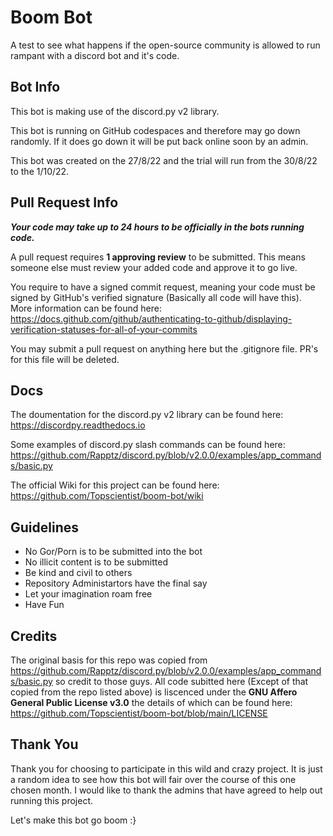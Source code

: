 # Boom Bot
A test to see what happens if the open-source community is allowed to run rampant with a discord bot and it's code.

## Bot Info
This bot is making use of the discord.py v2 library.

This bot is running on GitHub codespaces and therefore may go down randomly. If it does go down it will be put back online soon by an admin.

This bot was created on the 27/8/22 and the trial will run from the 30/8/22 to the 1/10/22.

## Pull Request Info
_**Your code may take up to 24 hours to be officially in the bots running code.**_

A pull request requires **1 approving review** to be submitted. This means someone else must review your added code and approve it to go live.

You require to have a signed commit request, meaning your code must be signed by GitHub's verified signature (Basically all code will have this). More information can be found here: https://docs.github.com/github/authenticating-to-github/displaying-verification-statuses-for-all-of-your-commits

You may submit a pull request on anything here but the .gitignore file. PR's for this file will be deleted.

## Docs
The doumentation for the discord.py v2 library can be found here: https://discordpy.readthedocs.io

Some examples of discord.py slash commands can be found here: https://github.com/Rapptz/discord.py/blob/v2.0.0/examples/app_commands/basic.py

The official Wiki for this project can be found here: https://github.com/Topscientist/boom-bot/wiki

## Guidelines
- No Gor/Porn is to be submitted into the bot
- No illicit content is to be submitted
- Be kind and civil to others
- Repository Administartors have the final say
- Let your imagination roam free
- Have Fun

## Credits
The original basis for this repo was copied from https://github.com/Rapptz/discord.py/blob/v2.0.0/examples/app_commands/basic.py so credit to those guys.
All code subitted here (Except of that copied from the repo listed above) is liscenced under the **GNU Affero General Public License v3.0** the details of which can be found here: https://github.com/Topscientist/boom-bot/blob/main/LICENSE

## Thank You
Thank you for choosing to participate in this wild and crazy project. It is just a random idea to see how this bot will fair over the course of this one chosen month. I would like to thank the admins that have agreed to help out running this project.

Let's make this bot go boom :}
